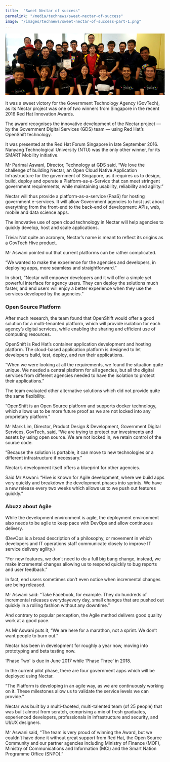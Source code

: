 ```yaml
---
title:  "Sweet Nectar of success"
permalink: "/media/technews/sweet-nectar-of-success"
image: "/images/technews/sweet-nectar-of-success-part-1.png"
---
```


![Sweet Nectar of success](/images/technews/sweet-nectar-of-success-part-1.png)

It was a sweet victory for the Government Technology Agency (GovTech), as its Nectar project was one of two winners from Singapore in the recent 2016 Red Hat Innovation Awards.

The award recognises the innovative development of the Nectar project — by the Government Digital Services (GDS) team — using Red Hat’s OpenShift technology.

It was presented at the Red Hat Forum Singapore in late September 2016. Nanyang Technological University (NTU) was the only other winner, for its SMART Mobility initiative.

Mr Parimal Aswani, Director, Technology at GDS said, “We love the challenge of building Nectar, an Open Cloud Native Application Infrastructure for the government of Singapore, as it requires us to design, build, deploy and operate a Platform-as-a-Service that can meet stringent government requirements, while maintaining usability, reliability and agility.”

Nectar will thus provide a platform-as-a-service (PaaS) for hosting government e-services.  It will allow Government agencies to host just about everything from the front-end to the back-end of development: APIs, web, mobile and data science apps.

The innovative use of open cloud technology in Nectar will help agencies to quickly develop, host and scale applications.

Trivia: Not quite an acronym, Nectar’s name is meant to reflect its origins as a GovTech Hive product.

Mr Aswani pointed out that current platforms can be rather complicated.

“We wanted to make the experience for the agencies and developers, in deploying apps, more seamless and straightforward.”

In short, “Nectar will empower developers and it will offer a simple yet powerful interface for agency users. They can deploy the solutions much faster, and end users will enjoy a better experience when they use the services developed by the agencies.”

### **Open Source Platform** 
After much research, the team found that OpenShift would offer a good solution for a multi-tenanted platform, which will provide isolation for each agency’s digital services, while enabling the sharing and efficient use of computing resources.

OpenShift is Red Hat’s container application development and hosting platform. The cloud-based application platform is designed to let developers build, test, deploy, and run their applications.

“When we were looking at all the requirements, we found the situation quite unique. We needed a central platform for all agencies, but all the digital services from different agencies needed to have the isolation to protect their applications.”

The team evaluated other alternative solutions which did not provide quite the same flexibility.

“OpenShift is an Open Source platform and supports docker technology, which allows us to be more future proof as we are not locked into any proprietary platform.”

Mr Mark Lim, Director, Product Design & Development, Government Digital Services, GovTech, said, “We are trying to protect our investments and assets by using open source. We are not locked in, we retain control of the source code.

“Because the solution is portable, it can move to new technologies or a different infrastructure if necessary.”

Nectar’s development itself offers a blueprint for other agencies.

Said Mr Aswani: “Hive is known for Agile development, where we build apps very quickly and breakdown the development phases into sprints. We have a new release every two weeks which allows us to we push out features quickly.”

### **Abuzz about Agile**
While the development environment is agile, the deployment environment also needs to be agile to keep pace with DevOps and allow continuous delivery.

(DevOps is a broad description of a philosophy, or movement in which developers and IT operations staff communicate closely to improve IT service delivery agility.)

“For new features, we don’t need to do a full big bang change, instead, we make incremental changes allowing us to respond quickly to bug reports and user feedback.”

In fact, end users sometimes don’t even notice when incremental changes are being released.

Mr Aswani said: “Take Facebook, for example. They do hundreds of incremental releases everydayevery day, small changes that are pushed out quickly in a rolling fashion without any downtime.”

And contrary to popular perception, the Agile method delivers good quality work at a good pace.

As Mr Aswani puts it, “We are here for a marathon, not a sprint. We don’t want people to burn out.”

Nectar has been in development for roughly a year now, moving into prototyping and beta testing now.

‘Phase Two’ is due in June 2017 while ‘Phase Three’ in 2018.

In the current pilot phase, there are four government apps which will be deployed using Nectar.

“The Platform is developing in an agile way, as we are continuously working on it. These milestones allow us to validate the service levels we can provide.”

Nectar was built by a multi-faceted, multi-talented team (of 25 people) that was built almost from scratch, comprising a mix of fresh graduates, experienced developers, professionals in infrastructure and security, and UI/UX designers.

Mr Aswani said, “The team is very proud of winning the Award, but we couldn’t have done it without great support from Red Hat, the Open Source Community and our partner agencies including Ministry of Finance (MOF), Ministry of Communications and Information (MCI) and the Smart Nation Programme Office (SNPO).”
